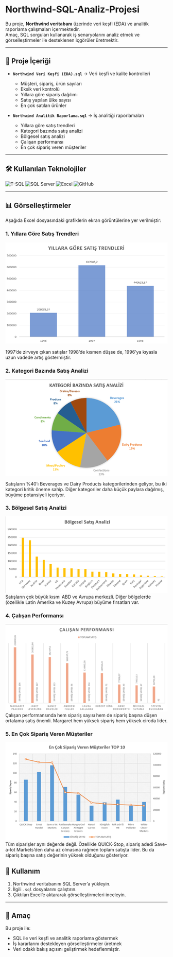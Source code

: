 # Northwind-SQL-Analiz-Projesi
Bu proje, **Northwind veritabanı** üzerinde veri keşfi (EDA) ve analitik raporlama çalışmaları içermektedir.  
Amaç, SQL sorguları kullanarak iş senaryolarını analiz etmek ve görselleştirmeler ile desteklenen içgörüler üretmektir.  

---
## 📂 Proje İçeriği

- **`Northwind Veri Keşfi (EDA).sql`** → Veri keşfi ve kalite kontrolleri
  - Müşteri, sipariş, ürün sayıları
  - Eksik veri kontrolü
  - Yıllara göre sipariş dağılımı
  - Satış yapılan ülke sayısı
  - En çok satılan ürünler

- **`Northwind Analitik Raporlama.sql`** → İş analitiği raporlamaları
  - Yıllara göre satış trendleri
  - Kategori bazında satış analizi
  - Bölgesel satış analizi
  - Çalışan performansı
  - En çok sipariş veren müşteriler

---
## 🛠 Kullanılan Teknolojiler

<p align="left">
  <!-- T-SQL -->
  <img src="https://img.shields.io/badge/T--SQL-CC2927?style=for-the-badge&logo=microsoftsqlserver&logoColor=white" alt="T-SQL"/>
  
  <!-- Microsoft SQL Server -->
  <img src="https://img.shields.io/badge/SQL%20Server-CC2927?style=for-the-badge&logo=microsoftsqlserver&logoColor=white" alt="SQL Server"/>
  
  <!-- Excel -->
  <img src="https://img.shields.io/badge/Excel-217346?style=for-the-badge&logo=microsoftexcel&logoColor=white" alt="Excel"/>
  
  <!-- GitHub -->
  <img src="https://img.shields.io/badge/GitHub-181717?style=for-the-badge&logo=github&logoColor=white" alt="GitHub"/>
</p>

---
## 📊 Görselleştirmeler

Aşağıda Excel dosyasındaki grafiklerin ekran görüntülerine yer verilmiştir:

### 1. Yıllara Göre Satış Trendleri
![Yıllara Göre Satış Trendleri](images/yillara_gore_satis_trendi.png) 

1997’de zirveye çıkan satışlar 1998’de kısmen düşse de, 1996’ya kıyasla uzun vadede artış göstermiştir.

### 2. Kategori Bazında Satış Analizi
![Kategori Bazında Satış](images/kategori_bazinda_satis_analizi.png)

Satışların %40’ı Beverages ve Dairy Products kategorilerinden geliyor, bu iki kategori kritik öneme sahip. Diğer kategoriler daha küçük paylara dağılmış, büyüme potansiyeli içeriyor.

### 3. Bölgesel Satış Analizi
![Bölgesel Satış Analizi](images/bolgesel_satis_analizi.png)
Satışların çok büyük kısmı ABD ve Avrupa merkezli. Diğer bölgelerde (özellikle Latin Amerika ve Kuzey Avrupa) büyüme fırsatları var.

### 4. Çalışan Performansı
![Çalışan Performansı](images/çalısan_performansi.png)
Çalışan performansında hem sipariş sayısı hem de sipariş başına düşen ortalama satış önemli. Margaret hem yüksek sipariş hem yüksek ciroda lider.

### 5. En Çok Sipariş Veren Müşteriler
![Müşteri Analizi](images/en_cok_siparis_veren_musteriler_top_10.png)
Tüm siparişler aynı değerde değil. Özellikle QUICK-Stop, sipariş adedi Save-a-lot Markets’den daha az olmasına rağmen toplam satışta lider. Bu da sipariş başına satış değerinin yüksek olduğunu gösteriyor.

## 🚀 Kullanım

1. Northwind veritabanını SQL Server’a yükleyin.  
2. İlgili `.sql` dosyalarını çalıştırın.  
3. Çıktıları Excel’e aktararak görselleştirmeleri inceleyin.  

---

## 🎯 Amaç

Bu proje ile:  
- SQL ile veri keşfi ve analitik raporlama göstermek  
- İş kararlarını destekleyen görselleştirmeler üretmek  
- Veri odaklı bakış açısını geliştirmek hedeflenmiştir. 
